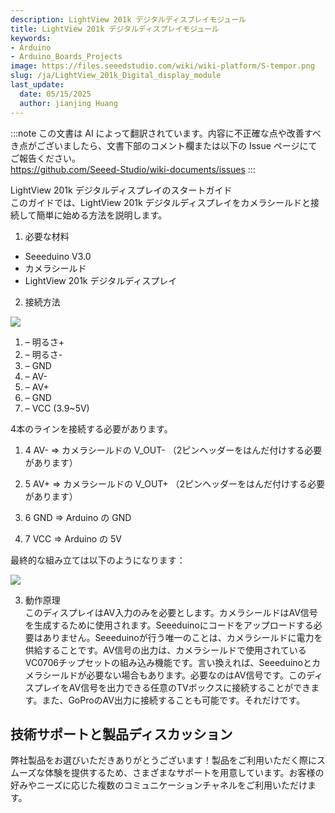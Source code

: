 ```yaml
---
description: LightView 201k デジタルディスプレイモジュール
title: LightView 201k デジタルディスプレイモジュール
keywords:
- Arduino
- Arduino_Boards_Projects
image: https://files.seeedstudio.com/wiki/wiki-platform/S-tempor.png
slug: /ja/LightView_201k_Digital_display_module
last_update:
  date: 05/15/2025
  author: jianjing Huang
---
```

:::note
この文書は AI によって翻訳されています。内容に不正確な点や改善すべき点がございましたら、文書下部のコメント欄または以下の Issue ページにてご報告ください。  
https://github.com/Seeed-Studio/wiki-documents/issues
:::

<!-- ---
name: LightView 201k デジタルディスプレイモジュール
category: チュートリアル
bzurl:
oldwikiname: LightView 201k デジタルディスプレイモジュール
prodimagename:
surveyurl: https://www.research.net/r/LightView_201k_Digital_display_module
sku:
--- -->

LightView 201k デジタルディスプレイのスタートガイド  
このガイドでは、LightView 201k デジタルディスプレイをカメラシールドと接続して簡単に始める方法を説明します。

1. 必要な材料

- Seeeduino V3.0  
- カメラシールド  
- LightView 201k デジタルディスプレイ  

2. 接続方法

![](https://files.seeedstudio.com/wiki/LightView_201k_Digital_display_module/img/Lightviewdisplay.png)

1. – 明るさ+  
2. – 明るさ-  
3. – GND  
4. – AV-  
5. – AV+  
6. – GND  
7. – VCC (3.9~5V)  

4本のラインを接続する必要があります。

1. 4 AV- =&gt; カメラシールドの V_OUT- （2ピンヘッダーをはんだ付けする必要があります）  

2. 5 AV+ =&gt; カメラシールドの V_OUT+ （2ピンヘッダーをはんだ付けする必要があります）  

3. 6 GND =&gt; Arduino の GND  

4. 7 VCC =&gt; Arduino の 5V  

最終的な組み立ては以下のようになります：

![](https://files.seeedstudio.com/wiki/LightView_201k_Digital_display_module/img/图片2.jpg)

3. 動作原理  
このディスプレイはAV入力のみを必要とします。カメラシールドはAV信号を生成するために使用されます。Seeeduinoにコードをアップロードする必要はありません。Seeeduinoが行う唯一のことは、カメラシールドに電力を供給することです。AV信号の出力は、カメラシールドで使用されているVC0706チップセットの組み込み機能です。言い換えれば、Seeeduinoとカメラシールドが必要ない場合もあります。必要なのはAV信号です。このディスプレイをAV信号を出力できる任意のTVボックスに接続することができます。また、GoProのAV出力に接続することも可能です。それだけです。

## 技術サポートと製品ディスカッション

弊社製品をお選びいただきありがとうございます！製品をご利用いただく際にスムーズな体験を提供するため、さまざまなサポートを用意しています。お客様の好みやニーズに応じた複数のコミュニケーションチャネルをご利用いただけます。

<div class="button_tech_support_container">
<a href="https://forum.seeedstudio.com/" class="button_forum"></a> 
<a href="https://www.seeedstudio.com/contacts" class="button_email"></a>
</div>

<div class="button_tech_support_container">
<a href="https://discord.gg/eWkprNDMU7" class="button_discord"></a> 
<a href="https://github.com/Seeed-Studio/wiki-documents/discussions/69" class="button_discussion"></a>
</div>